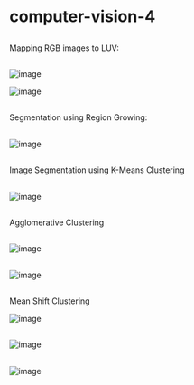 # computer-vision-4
##
Mapping RGB images to LUV:

##
![image](https://github.com/sbme-tutorials/final_project-database_s23_icu16/assets/137138481/3d7c345c-4774-4e6b-a0de-54b4500913ea)

![image](https://github.com/sbme-tutorials/final_project-database_s23_icu16/assets/137138481/4d20966b-a62c-4e0c-a207-58d4f56e3191)

##

Segmentation using Region Growing:
##
![image](https://github.com/sbme-tutorials/final_project-database_s23_icu16/assets/137138481/babda4a0-0c09-4ec9-9f9c-5bcbc48b2464)
##
Image Segmentation using K-Means Clustering
##
![image](https://github.com/sbme-tutorials/final_project-database_s23_icu16/assets/137138481/e0766f1d-0438-425b-89f9-fc198940a8c4)

##
Agglomerative Clustering

##

![image](https://github.com/sbme-tutorials/final_project-database_s23_icu16/assets/137138481/4ee0e66b-7622-4c2b-b403-f543c4fa519d)

##
![image](https://github.com/Shehab-Hegab/computer-vision-4/assets/137138481/d3f50ff9-82b6-4832-92f4-e8df22d6bfcc)


##
Mean Shift Clustering

![image](https://github.com/Shehab-Hegab/computer-vision-4/assets/137138481/1d42f0f8-ba1d-4072-acec-9d2575087007)



##
![image](https://github.com/Shehab-Hegab/computer-vision-4/assets/137138481/2326d87c-5ba4-4429-b114-6b4c47c9c99f)

##
![image](https://github.com/Shehab-Hegab/computer-vision-4/assets/137138481/7773c9b3-7ff4-4cf5-9a65-597662e1f5a8)



